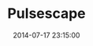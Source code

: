 ---
layout: lab-single.hbs
title: Pulsescape
date: 2014-07-17 23:15:00
description: A visualization of my pulse while reading one of my father's writing.
imgName: pulsescape
tags:
  - dataset-pulse
---